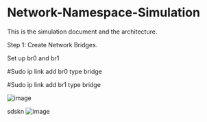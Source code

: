 # Network-Namespace-Simulation
This is the simulation document and the architecture. 

Step 1: Create Network Bridges.

Set up br0 and br1

#Sudo ip link add br0 type bridge 

#Sudo ip link add br1 type bridge

![image](https://github.com/user-attachments/assets/59991e8e-240b-4dbd-b0e8-a1c3c603a700)


sdskn
![image](https://github.com/user-attachments/assets/a4b16e8c-ece7-416d-9467-4d2a0103edb2)
